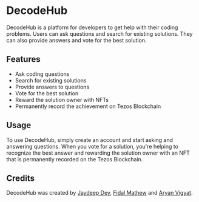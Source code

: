 # DecodeHub

DecodeHub is a platform for developers to get help with their coding problems. Users can ask questions and search for existing solutions. They can also provide answers and vote for the best solution.

## Features

- Ask coding questions
- Search for existing solutions
- Provide answers to questions
- Vote for the best solution
- Reward the solution owner with NFTs
- Permanently record the achievement on Tezos Blockchain

## Usage

To use DecodeHub, simply create an account and start asking and answering questions. When you vote for a solution, you're helping to recognize the best answer and rewarding the solution owner with an NFT that is permanently recorded on the Tezos Blockchain.


## Credits

DecodeHub was created by [Jaydeep Dey](https://github.com/jaydeepdey03), [Fidal Mathew](https://github.com/FidalMathew) and [Aryan Vigyat](https://github.com/aryan-vigyat2001).
